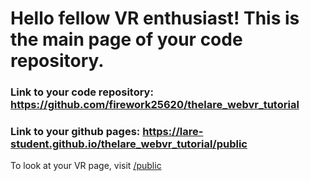 # Hello fellow VR enthusiast! This is the main page of your code repository. 

### Link to your code repository: https://github.com/firework25620/thelare_webvr_tutorial

### Link to your github pages: https://lare-student.github.io/thelare_webvr_tutorial/public

To look at your VR page, visit [/public](/thelare_webvr_tutorial/public)

